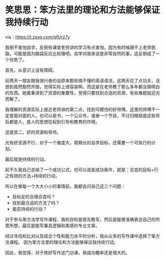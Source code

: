 # 笑思思：笨方法里的理论和方法能够保证我持续行动

via：https://t.zsxq.com/qfUrz7y

我倒不害怕自学，反倒有课堂老师讲的学习有点害怕，因为有时候跟不上老师思路。可能是因为脑袋反应比较慢吧。自学对我来说是非常自然的事。这反倒成了一个优势了。

首先，从意识上没有障碍。

前两天一朋友跟我很兴奋的说原来那些搞不懂的英语语法，这两天花了点功夫，没想到竟然豁然开朗，觉得实际上很容易啊。而这是在老师教了那么多年都没搞明白的东西。她着重讲到了资源的重要性，觉得只要找到合适的资源，有些难题就迎刃而解了。

我理解的资源实际上接近老师讲的第二点，找到可模仿的好师傅。这里的师傅不一定是面对面的人。也可以是书，一个公众号，或者一个节目，不过归根结底这些背后都是人，是人的思想在起到引导和教育的作用。

这是其二，好的资源和导师。

光有好资源不行，对于一个难度大，周期长的自学目标，还需要一个可执行的计划。

最后就是持续的行动。

前不久我自己总结了一个成功公式，也可以说是成功条件，就是：合宜的目标+行之有效的方法+持续的行动。

所以在做每一个大大小小的事情前，我都会问自己这三个问题：

- 目标定的合理合宜吗？
- 找到最合适的方法了吗？
- 能否持续的行动？

对于参与笨方法学写作课程，我的目标是首先敢写，然后是能够准确表达自己的所思所想，最后是能写兼具逻辑和美感的专业文章。

经过寻找和比对以及结合个性和能力水平的分析，我从众多的写作课中选择了笨方法课程。
因为笨方法里的理论和方法能够保证我持续行动。

因此，我觉得，对于练好写作这门功课，我成功概率还是很大的。